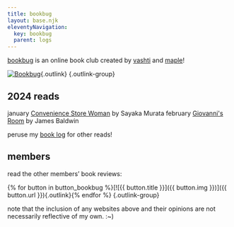 ```yaml
---
title: bookbug
layout: base.njk
eleventyNavigation:
  key: bookbug
  parent: logs
---
```


[bookbug](https://bookbug.neocities.org/) is an online book club created by [vashti](https://vashti.neocities.org/) and [maple](https://maplebear.neocities.org/)!

[![Bookbug](https://i.imgur.com/YdMxqsC.gif)](https://bookbug.neocities.org/){.outlink} {.outlink-group}

## 2024 reads

<div class="grid normal-case">
<span class="label">january</span> <span><a href="/logs/books/convenience-store-woman">Convenience Store Woman</a> by Sayaka Murata</span>
<span class="label">february</span> <span><a href="/logs/books/giovanni-s-room">Giovanni's Room</a> by James Baldwin</span>
</div>

<p></p>

peruse my [book log](/logs/books) for other reads!

## members

read the other members’ book reviews:

{% for button in button_bookbug %}[![{{ button.title }}]({{ button.img }})]({{ button.url }}){.outlink}{% endfor %} {.outlink-group}

note that the inclusion of any websites above and their opinions are not necessarily reflective of my own. :~)